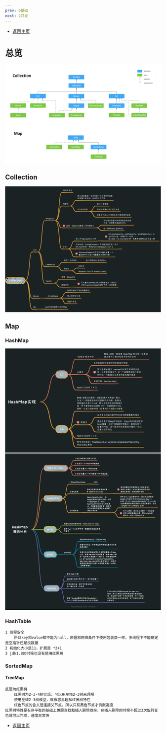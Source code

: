 ```yaml
---
prev: 0基础
next: 2并发
---
```

* [返回主页](../home.md)
# 总览
![](../../picture/1/1Collection.png)

## Collection
![](../../picture/1/1集合.png)


## Map 
### HashMap
![](../../picture/1/1hashmap实现.png)
![](../../picture/1/1HashMap源码分析.png)

### HashTable
```text
1 线程安全
    所以key和value都不能为null，原理和网络条件下使用包装类一样，多线程下不能确定是空指针还是没数据
2 初始化大小是11，扩展是 *2+1
3 jdk1.8的时候也没有使用红黑树
```
### SortedMap
#### TreeMap
```text
底层为红黑树
    红黑树为2-3-4树实现，可以用左倾2-3树来理解
    使用左倾2-3树模型，就很容易理解红黑树特性
    红色节点的含义是连接父节点，所以只有黑色节点才贡献高度
红黑树特性是有序平衡的基础上兼顾查找和插入删除效率，在插入删除的时候不超过3次旋转变色就可以完成，速度非常快
```
* [返回主页](../home.md)